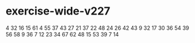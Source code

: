 # exercise-wide-v227
4
32
16
15
61
4
55
37
43
27
21
37
22
48
24
26
42
43
9
32
17
30
36
54
39
56
58
9
36
7
12
23
34
67
62
48
15
53
39
7
14
